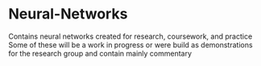 # Neural-Networks
Contains neural networks created for research, coursework, and practice
Some of these will be a work in progress or were build as demonstrations for the research group and contain mainly commentary
